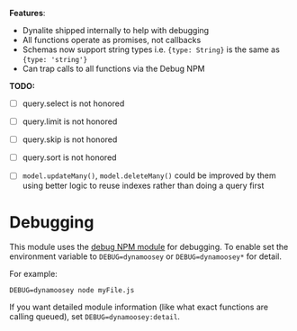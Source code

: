 **Features**:

* Dynalite shipped internally to help with debugging
* All functions operate as promises, not callbacks
* Schemas now support string types i.e. `{type: String}` is the same as `{type: 'string'}`
* Can trap calls to all functions via the Debug NPM


**TODO:**

* [ ] query.select is not honored
* [ ] query.limit is not honored
* [ ] query.skip is not honored
* [ ] query.sort is not honored
* [ ] `model.updateMany()`, `model.deleteMany()` could be improved by them using better logic to reuse indexes rather than doing a query first


Debugging
=========
This module uses the [debug NPM module](https://github.com/visionmedia/debug) for debugging. To enable set the environment variable to `DEBUG=dynamoosey` or `DEBUG=dynamoosey*` for detail.

For example:

```
DEBUG=dynamoosey node myFile.js
```

If you want detailed module information (like what exact functions are calling queued), set `DEBUG=dynamoosey:detail`.
